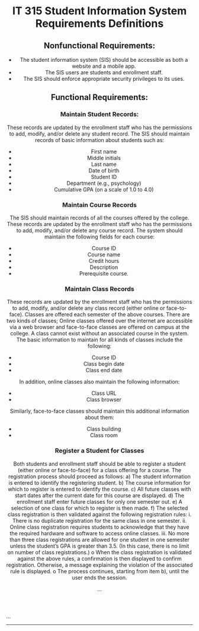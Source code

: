 <header>

<!--
  <<< Author notes: Course header >>>
 
-->

# IT 315 Student Information System Requirements Definitions

## Nonfunctional Requirements:
-	The student information system (SIS) should be accessible as both a website and a mobile app.
-	The SIS users are students and enrollment staff.
-	The SIS should enforce appropriate security privileges to its uses.

## Functional Requirements:

### Maintain Student Records:
These records are updated by the enrollment staff who has the permissions to add, modify, and/or delete any student record. The SIS should maintain records of basic information about students such as:
- First name
-	Middle initials
-	Last name
-	Date of birth
-	Student ID
-	Department (e.g., psychology)
-	Cumulative GPA (on a scale of 1.0 to 4.0)
  
###	Maintain Course Records
The SIS should maintain records of all the courses offered by the college. These records are updated by the enrollment staff who has the permissions to add, modify, and/or delete any course record.
The system should maintain the following fields for each course:
-	Course ID
-	Course name
-	Credit hours
-	Description
-	Prerequisite course.
###	Maintain Class Records
These records are updated by the enrollment staff who has the permissions to add, modify, and/or delete any class record (either online or face-to-face). Classes are offered each semester of the above courses.
There are two kinds of classes; Online classes offered over the internet are accessible via a web browser and face-to-face classes are offered on campus at the college. A class cannot exist without an associated course in the system.
The basic information to maintain for all kinds of classes include the following:
-	Course ID
-	Class begin date
-	Class end date
  
In addition, online classes also maintain the following information:
-	Class URL
-	Class browser
  
Similarly, face-to-face classes should maintain this additional information about them:
-	Class building
-	Class room

###	Register a Student for Classes

Both students and enrollment staff should be able to register a student (either online or face-to-face) for a class offering for a course. The registration process should proceed as follows:
a)	The student information is entered to identify the registering student.
b)	The course information for which to register is entered to identify the course.
c)	All future classes with start dates after the current date for this course are displayed.
d)	The enrollment staff enter future classes for only one semester out.
e)	A selection of one class for which to register is then made.
f)	The selected class registration is then validated against the following registration rules:
i.	There is no duplicate registration for the same class in one semester.
ii.	Online class registration requires students to acknowledge that they have the required hardware and software to access online classes.
iii.	No more than three class registrations are allowed for one student in one semester unless the student’s GPA is greater than 3.5. (In this case, there is no limit on number of class registrations.)
o	When the class registration is validated against the above rules, a confirmation is then displayed to confirm registration. Otherwise, a message explaining the violation of the associated rule is displayed.
o	The process continues, starting from item b), until the user ends the session.


...

</header>

<!--
  <<< Author notes: Finish >>>
  Review what we learned, ask for feedback, provide next steps.
-->



...


<footer>

<!--
  <<< Author notes: Footer >>>
  Add a link to get support, GitHub status page, code of conduct, license link.
-->

---

